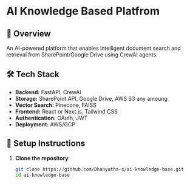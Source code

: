 # AI Knowledge Based Platfrom


## 📌 Overview
An AI-powered platform that enables intelligent document search and retrieval from SharePoint/Google Drive using CrewAI agents.

## 🛠️ Tech Stack
- **Backend:** FastAPI, CrewAI
- **Storage:** SharePoint API, Google Drive, AWS S3 any amoung
- **Vector Search:** Pinecone, FAISS
- **Frontend:** React or Next.js, Tailwind CSS
- **Authentication:** OAuth, JWT
- **Deployment:** AWS/GCP

## 🚀 Setup Instructions
1. **Clone the repository**:  
   ```bash
   git clone https://github.com/Dhanyatha-s/ai-knowledge-base.git
   cd ai-knowledge-base


